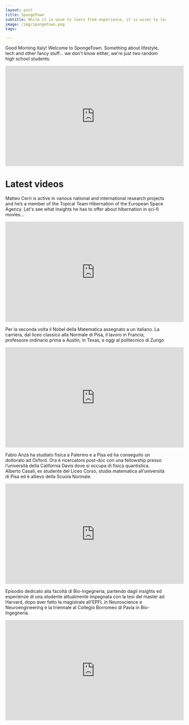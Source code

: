 ```yaml
---
layout: post
title: SpongeTown
subtitle: While it is wise to learn from experience, it is wiser to learn from the experiences of others.
image: /img/spongetown.png
tags:

---
```


Good Morning Italy! Welcome to SpongeTown. Something about lifestyle, tech and other fancy stuff... we don't know either, we're just two random high school students.
<div class="videoWrapper">
  <iframe width="560" height="315" src="https://www.youtube.com/embed/Aby0ear8MCs" frameborder="0" allow="accelerometer; autoplay; encrypted-media; gyroscope; picture-in-picture" allowfullscreen></iframe>
</div>

# Latest videos

Matteo Cerri is active in various national and international research projects and he’s a member of the Topical Team Hibernation of the European Space Agency. Let's see what insights he has to offer about hibernation in sci-fi movies...
<div class="videoWrapper">
  <iframe width="560" height="315" src="https://www.youtube.com/embed/TtF6Yem3tpI" frameborder="0" allow="accelerometer; autoplay; encrypted-media; gyroscope; picture-in-picture" allowfullscreen></iframe>
</div>

Per la seconda volta il Nobel della Matematica assegnato a un italiano. La carriera, dal liceo classico alla Normale di Pisa, il lavoro in Francia, professore ordinario prima a Austin, in Texas, e oggi al politecnico di Zurigo
<div class="videoWrapper">
  <iframe width="560" height="315" src="https://www.youtube.com/embed/oKH8_wnHaT0" frameborder="0" allow="accelerometer; autoplay; encrypted-media; gyroscope; picture-in-picture" allowfullscreen></iframe>
</div>

Fabio Anzà ha studiato fisica a Palermo e a Pisa ed ha conseguito un dottorato ad Oxford. Ora è ricercatore post-doc con una fellowship presso l’università della California Davis dove si occupa di fisica quantistica. 
Alberto Casali, ex studente del Liceo Corso, studia matematica all’università di Pisa ed è allievo della Scuola Normale. 
<div class="videoWrapper">
  <iframe width="560" height="315" src="https://www.youtube.com/embed/HCTv1oa2KSw" frameborder="0" allow="accelerometer; autoplay; encrypted-media; gyroscope; picture-in-picture" allowfullscreen></iframe>
</div>

Episodio dedicato alla facoltà di Bio-Ingegneria, partendo dagli insights ed esperienze di una studente attualmente impegnata con la tesi del master ad Harvard, dopo aver fatto la magistrale all'EPFL in Neuroscience e Neuroengineering e la triennale al Collegio Borromeo di Pavia in Bio-Ingegneria.
<div class="videoWrapper">
  <iframe width="560" height="315" src="https://www.youtube.com/embed/M6Wuo2mYkLo" frameborder="0" allow="accelerometer; autoplay; encrypted-media; gyroscope; picture-in-picture" allowfullscreen></iframe>
</div>

